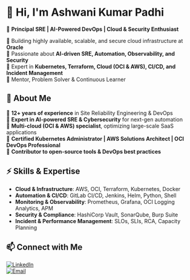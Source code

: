 # 👋 Hi, I'm Ashwani Kumar Padhi  

🚀 **Principal SRE | AI-Powered DevOps | Cloud & Security Enthusiast**  

🔹 Building highly available, scalable, and secure cloud infrastructure at **Oracle**  
🔹 Passionate about **AI-driven SRE, Automation, Observability, and Security**  
🔹 Expert in **Kubernetes, Terraform, Cloud (OCI & AWS), CI/CD, and Incident Management**  
🔹 Mentor, Problem Solver & Continuous Learner  

## 📌 About Me  

🔹 **12+ years of experience** in Site Reliability Engineering & DevOps  
🔹 **Expert in AI-powered SRE & Cybersecurity** for next-gen automation  
🔹 **Multi-cloud (OCI & AWS) specialist**, optimizing large-scale SaaS applications  
🔹 **Certified Kubernetes Administrator | AWS Solutions Architect | OCI DevOps Professional**  
🔹 **Contributor to open-source tools & DevOps best practices**  

## ⚡ Skills & Expertise  

- **Cloud & Infrastructure**: AWS, OCI, Terraform, Kubernetes, Docker  
- **Automation & CI/CD**: GitLab CI/CD, Jenkins, Helm, Python, Shell  
- **Monitoring & Observability**: Prometheus, Grafana, OCI Logging Analytics, APM  
- **Security & Compliance**: HashiCorp Vault, SonarQube, Burp Suite  
- **Incident & Performance Management**: SLOs, SLIs, RCA, Capacity Planning  

## 📫 Connect with Me  

[![LinkedIn](https://img.shields.io/badge/LinkedIn-ashwani--padhi-blue?style=flat&logo=linkedin)](your-linkedin-profile)  
[![Email](https://img.shields.io/badge/Email-ashwani90devops%40gmail.com-red?style=flat&logo=gmail)](mailto:ashwani90devops@gmail.com)  
